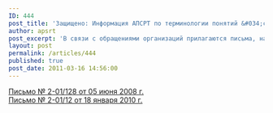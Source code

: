 ```yaml
---
ID: 444
post_title: 'Защищено: Информация АПСРТ по терминологии понятий &#034;судоходство&#034; и &#034;стоечное судно&#034;'
author: apsrt
post_excerpt: 'В связи с обращениями организаций прилагаются письма, направленные АПСРТ в ОАО &quot;Порт Коломна&quot;, по терминологии понятий &quot;судоходство&quot; и &quot;стоечное судно&quot;.'
layout: post
permalink: /articles/444
published: true
post_date: 2011-03-16 14:56:00
---
```

[Письмо № 2-01/128 от 05 июня 2008 г.][1]  
[Письмо № 2-01/12 от 18 января 2010 г.][2]

 [1]: http://www.apsrt.ru/docs/2-01-128.doc
 [2]: http://www.apsrt.ru/docs/2-01-12.doc